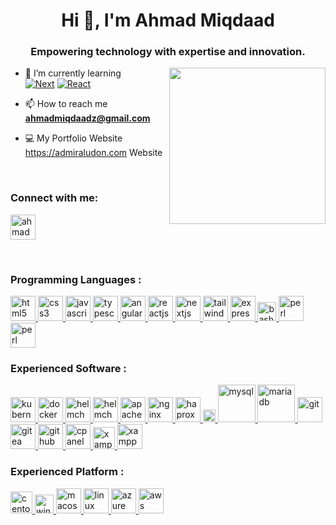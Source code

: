 <h1 align="center">Hi 👋, I'm Ahmad Miqdaad</h1>
<h3 align="center">Empowering technology with expertise and innovation.</h3>
<img src="https://raw.githubusercontent.com/admiraludon6/admiraludon6/master/images/undraw_programmer_re_owql.svg" width="250" height="250" frameBorder="0" class="giphy-embed" align="right" allowFullScreen>

- 🌱 I’m currently learning <br>
[![Next][Next.js]][Next-url] [![React][React.js]][React-url]


- 📫 How to reach me <br> **ahmadmiqdaadz@gmail.com** 

- 💻 My Portfolio Website <br> https://admiraludon.com
Website
<br>

<h3 align="left">Connect with me:</h3>
<p align="left">
<a href="https://linkedin.com/in/miqdaadz" target="_blank"><img align="center" src="https://raw.githubusercontent.com/admiraludon6/admiraludon6/master/icons/linkedin-svgrepo-com.svg" alt="ahmadmiqdaad zaini" height="40" width="40" /></a>
</p>

<br>
<h3 align="left">Programming Languages :</h3>
<p align="left"> 

  <a href="https://en.wikipedia.org/wiki/HTML" target="_blank" rel="noreferrer"> 
  <img src="https://raw.githubusercontent.com/admiraludon6/admiraludon6/master/icons/html-5-svgrepo-com.svg" 
       alt="html5" width="40" height="40"/> 
  </a> 

  <a href="https://en.wikipedia.org/wiki/CSS" target="_blank" rel="noreferrer"> 
  <img src="https://raw.githubusercontent.com/admiraludon6/admiraludon6/master/icons/css-3-svgrepo-com.svg" 
       alt="css3" width="40" height="40"/> 
  </a> 

  <a href="https://www.javascript.com/" target="_blank" rel="noreferrer"> 
  <img src="https://raw.githubusercontent.com/admiraludon6/admiraludon6/master/icons/js-svgrepo-com.svg" 
       alt="javascript" width="40" height="40"/> 
  </a> 

  <a href="https://www.typescriptlang.org/" target="_blank" rel="noreferrer"> 
  <img src="https://raw.githubusercontent.com/admiraludon6/admiraludon6/master/icons/typescript-icon-svgrepo-com.svg" 
       alt="typescript" width="40" height="40"/> 
  </a> 
  

  <a href="https://angular.io/" target="_blank" rel="noreferrer"> 
  <img src="https://raw.githubusercontent.com/admiraludon6/admiraludon6/master/icons/angular-svgrepo-com.svg" 
       alt="angular" width="40" height="40"/> 
  </a> 
  
  <a href="https://reactjs.org/" target="_blank" rel="noreferrer"> 
  <img src="https://raw.githubusercontent.com/admiraludon6/admiraludon6/master/icons/react-svgrepo-com.svg" 
       alt="reactjs" width="40" height="40"/> 
  </a> 
  
  <a href="https://nextjs.org/" target="_blank" rel="noreferrer"> 
  <img src="https://raw.githubusercontent.com/admiraludon6/admiraludon6/master/icons/nextjs-fill-svgrepo-com.svg" 
       alt="nextjs" width="40" height="40"/> 
  </a> 
  
  
  <a href="https://tailwindcss.com/" target="_blank" rel="noreferrer"> 
  <img src="https://raw.githubusercontent.com/admiraludon6/admiraludon6/master/icons/tailwind-svgrepo-com.svg" 
       alt="tailwindcss" width="40" height="40"/> 
  </a> 
  
  <a href="https://expressjs.com/" target="_blank" rel="noreferrer"> 
  <img src="https://raw.githubusercontent.com/admiraludon6/admiraludon6/master/icons/express-svgrepo-com.svg" 
       alt="expressjs" height="40"/> 
  </a> 

  <a href="https://www.gnu.org/software/bash/" target="_blank" rel="noreferrer"> 
  <img src="https://raw.githubusercontent.com/admiraludon6/admiraludon6/master/icons/bash-svgrepo-com.svg" 
       alt="bash" height="30"/> 
  </a> 

  <a href="https://www.perl.org/" target="_blank" rel="noreferrer"> 
  <img src="https://raw.githubusercontent.com/admiraludon6/admiraludon6/master/icons/perl2-svgrepo-com.svg" 
       alt="perl" width="40" height="40"/> 
  </a> 

  <a href="https://www.php.net/" target="_blank" rel="noreferrer"> 
  <img src="https://raw.githubusercontent.com/admiraludon6/admiraludon6/master/icons/php-svgrepo-com.svg" 
       alt="perl" width="40" height="40"/> 
  </a> 

  </p>

  <h3 align="left">Experienced Software :</h3>
  <p align="left"> 

  <a href="https://kubernetes.io/" target="_blank" rel="noreferrer"> 
  <img src="https://raw.githubusercontent.com/admiraludon6/admiraludon6/master/icons/kubernetes-svgrepo-com.svg" 
       alt="kubernetes" width="40" height="40"/> 
  </a> 

  <a href="https://www.docker.com/" target="_blank" rel="noreferrer"> 
  <img src="https://raw.githubusercontent.com/admiraludon6/admiraludon6/master/icons/docker-svgrepo-com.svg" 
       alt="docker" width="40" height="40"/> 
  </a> 

  <a href="https://helm.sh/" target="_blank" rel="noreferrer"> 
  <img src="https://raw.githubusercontent.com/admiraludon6/admiraludon6/master/icons/helm-svgrepo-com.svg" 
       alt="helmchart" width="40" height="40"/> 
  </a> 

  <a href="https://www.jenkins.io/" target="_blank" rel="noreferrer"> 
  <img src="https://raw.githubusercontent.com/admiraludon6/admiraludon6/master/icons/jenkins-svgrepo-com.svg" 
       alt="helmchart" width="40" height="40"/> 
  </a> 

  <a href="https://httpd.apache.org/" target="_blank" rel="noreferrer"> 
  <img src="https://raw.githubusercontent.com/admiraludon6/admiraludon6/master/icons/apache-svgrepo-com.svg" 
       alt="apache" width="40" height="40"/> 
  </a> 
  
  <a href="https://www.nginx.com/" target="_blank" rel="noreferrer"> 
  <img src="https://raw.githubusercontent.com/admiraludon6/admiraludon6/master/icons/nginx-svgrepo-com.svg" 
       alt="nginx" width="40" height="40"/> 
  </a> 
  
  <a href="https://www.haproxy.org/" target="_blank" rel="noreferrer"> 
  <img src="https://raw.githubusercontent.com/admiraludon6/admiraludon6/master/icons/haproxy-svgrepo-com.svg" 
       alt="haproxy" height="40"/> 
  </a> 

  <a href="https://nodejs.org/en/" target="_blank" rel="noreferrer"> 
  <img src="https://raw.githubusercontent.com/admiraludon6/admiraludon6/master/icons/nodejs-svgrepo-com.svg" 
       alt="nodejs" height="20"/> 
  </a> 

  <a href="https://www.mysql.com/" target="_blank" rel="noreferrer"> 
  <img src="https://raw.githubusercontent.com/admiraludon6/admiraludon6/master/icons/mysql-logo-svgrepo-com.svg" 
       alt="mysql" width="60"/> 
  </a> 

  <a href="https://mariadb.org/" target="_blank" rel="noreferrer"> 
  <img src="https://raw.githubusercontent.com/admiraludon6/admiraludon6/master/icons/mariadb-svgrepo-com.svg" 
       alt="mariadb" width="60"/> 
  </a> 

  <a href="https://git-scm.com/" target="_blank" rel="noreferrer"> 
  <img src="https://raw.githubusercontent.com/admiraludon6/admiraludon6/master/icons/git-svgrepo-com.svg" 
       alt="git" width="40" height="40"/> 
  </a> 

  <a href="https://gitea.io/en-us/" target="_blank" rel="noreferrer"> 
  <img src="https://raw.githubusercontent.com/admiraludon6/admiraludon6/master/icons/gitea-svgrepo-com.svg" 
       alt="gitea" width="40" height="40"/> 
  </a> 

  <a href="https://github.com/" target="_blank" rel="noreferrer"> 
  <img src="https://raw.githubusercontent.com/admiraludon6/admiraludon6/master/icons/github-svgrepo-com.svg" 
       alt="github" width="40" height="40"/> 
  </a> 

  <a href="https://cpanel.net/" target="_blank" rel="noreferrer"> 
  <img src="https://raw.githubusercontent.com/admiraludon6/admiraludon6/master/icons/cpanel-svgrepo-com.svg" 
       alt="cpanel" width="40" height="40"/> 
  </a> 

  <a href="https://www.apachefriends.org/" target="_blank" rel="noreferrer"> 
  <img src="https://raw.githubusercontent.com/admiraludon6/admiraludon6/master/icons/xampp-svgrepo-com.svg" 
       alt="xampp" height="35" height="35"/> 
  </a> 

  <a href="https://code.visualstudio.com/" target="_blank" rel="noreferrer"> 
  <img src="https://raw.githubusercontent.com/admiraludon6/admiraludon6/master/icons/vscode-svgrepo-com.svg" 
       alt="xampp" height="40"/> 
  </a> 

  </p>

  <h3 align="left">Experienced Platform :</h3>
  <p align="left"> 
  
  <a href="https://www.centos.org/" target="_blank" rel="noreferrer"> 
  <img src="https://raw.githubusercontent.com/admiraludon6/admiraludon6/master/icons/centos-svgrepo-com.svg" 
       alt="centos" height="35"/> 
  </a> 

  <a href="https://www.microsoft.com/en-my/windows/?r=1" target="_blank" rel="noreferrer"> 
  <img src="https://raw.githubusercontent.com/admiraludon6/admiraludon6/master/icons/windowsphone-color-svgrepo-com.svg" 
       alt="windows" width="30" height="30"/> 
  </a> 
  
  <a href="https://www.apple.com/my/macos/" target="_blank" rel="noreferrer"> 
  <img src="https://raw.githubusercontent.com/admiraludon6/admiraludon6/master/icons/macos-svgrepo-com.svg" 
       alt="macos" width="40" height="40"/> 
  </a> 
  
  <a href="https://www.linux.org/" target="_blank" rel="noreferrer"> 
  <img src="https://raw.githubusercontent.com/admiraludon6/admiraludon6/master/icons/linux-svgrepo-com.svg" 
       alt="linux" width="40" height="40"/> 
  </a> 
  
  <a href="https://azure.microsoft.com/en-us" target="_blank" rel="noreferrer"> 
  <img src="https://raw.githubusercontent.com/admiraludon6/admiraludon6/master/icons/azure-svgrepo-com.svg" 
       alt="azure" width="40" height="40"/> 
  </a> 
  
  <a href="https://aws.amazon.com/" target="_blank" rel="noreferrer"> 
  <img src="https://raw.githubusercontent.com/admiraludon6/admiraludon6/master/icons/aws-svgrepo-com.svg" 
       alt="aws" width="40" height="40"/> 
  </a> 
  </p>

<!-- MARKDOWN LINKS & IMAGES -->
<!-- https://www.markdownguide.org/basic-syntax/#reference-style-links -->
[Next.js]: https://img.shields.io/badge/next.js-000000?style=for-the-badge&logo=nextdotjs&logoColor=white
[Next-url]: https://nextjs.org/
[React.js]: https://img.shields.io/badge/React-20232A?style=for-the-badge&logo=react&logoColor=61DAFB
[React-url]: https://reactjs.org/
